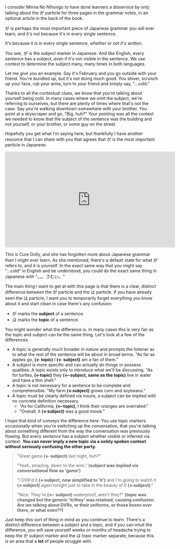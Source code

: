 I consider Minna No Nihongo to have done learners a disservice by only talking about the が particle for three pages in the grammar notes, in an optional article in the back of the book.

が is perhaps the most important piece of Japanese grammar you will ever learn, and it's not because it's in every single sentence.

It's because it *is* in every single sentence, *whether or not it's written*.

You see, が is the subject marker in Japanese. And like English, every sentence has a subject, even if it's not visible in the sentence. We use context to determine the subject many, many times in both languages.

Let me give you an example. Say it's February and you go outside with your friend. You're bundled up, but it's not doing much good. You shiver, scrunch up your face, rub your arms, turn to your friend and simply say, "...cold."

Thanks to all the contextual clues, we know that you're talking about yourself being cold. In many cases where we omit the subject, we're referring to ourselves, but there are plenty of times where that's not the case. Say you're walking downtown somewhere with your brother. You point at a skyscraper and go, "Big, huh?" Your pointing was all the context we needed to know that the subject of the sentence was the building and not yourself, or your brother, or some guy on the street.

Hopefully you get what I'm saying here, but thankfully I have another resource that I can share with you that agrees that が is the most important particle in Japanese.

<iframe width="560" height="315" src="https://www.youtube.com/embed/P3n8n0u3LHA?si=VU2ECgDmhYU-0fQP" title="YouTube video player" frameborder="0" allow="accelerometer; autoplay; clipboard-write; encrypted-media; gyroscope; picture-in-picture; web-share" referrerpolicy="strict-origin-when-cross-origin" allowfullscreen></iframe>

This is Cure Dolly, and she has forgotten more about Japanese grammar than I might ever learn. As she mentioned, there's a default state for what が refers to, and it is yourself. In the exact same way that you might say "...cold" in English and be understood, you could do the exact same thing in Japanese with "。。。さむい。"

The main thing I want to get at with this page is that there is a clear, distinct difference between the が particle and the は particle. If you have already seen the は particle, I want you to temporarily forget everything you know about it and start clean in case there's any confusion:

- が marks the **subject** of a sentence.
- は marks the **topic** of a sentence.

You might wonder what the difference is. In many cases this is very fair as the topic and subject can be the same thing. Let's look at a few of the differences.

- A topic is generally much broader in nature and prompts the listener as to what the rest of the sentence will be about in broad terms. "As far as apples go, **(<- topic)** I **(<- subject)** am a fan of them."
- A subject is more specific and can actually do things or possess qualities. A topic exists only to introduce what we'll be discussing. "As for turtles, **(<-topic)** they **(<--subject, same as the topic)** live in water and have a thin shell."
- A topic is not necessary for a sentence to be complete and comprehensible. "My farm **(<-subject)** grows corn and soybeans."
- A topic must be clearly defined via nouns, a subject can be implied with no concrete definition necessary.
	- "As for California, **(<--topic)**, I think their oranges are overrated."
	- "Overall, it **(<-subject)** was a good movie."

I hope that kind of conveys the difference here. You use topic markers occasionally when you're switching up the conversation, that you're talking about something different from the way the conversation was previously flowing. But every sentence has a subject whether visible or inferred via context. **You can never imply a new topic via a solely spoken context without seriously confusing the other party.**

> "Great game **(<- subject)** last night, huh?"
>
> 	"Yeah, amazing, down to the wire." **(subject was implied via conversational flow as 'game')**
>
> "I DVR'd it **(<-subject, now simplified to 'it')** and I'm going to watch it **(<-subject)** again tonight just to take in the beauty of it **(<-subject)**."
>
> 	"Nice. They're **(<-- subject)** waterproof, aren't they?" **(topic was changed but the generic 'it/they' was retained, causing confusion. Are we talking about DVRs, or their uniforms, or those boxes over there, or what even??)**

Just keep this sort of thing in mind as you continue to learn. There's a distinct difference between a subject and a topic, and if you can intuit the difference, you will save yourself weeks or months of headache trying to keep the が subject marker and the は topic marker separate, because this is an area that a **lot** of people struggle with.